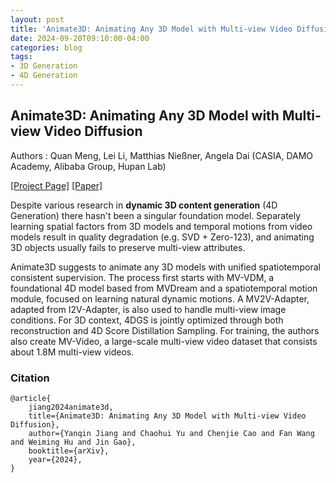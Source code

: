 ```yaml
---
layout: post
title: 'Animate3D: Animating Any 3D Model with Multi-view Video Diffusion'
date: 2024-09-20T09:10:00-04:00  
categories: blog  
tags: 
- 3D Generation
- 4D Generation
---
```


## Animate3D: Animating Any 3D Model with Multi-view Video Diffusion

Authors : Quan Meng, Lei Li, Matthias Nießner, Angela Dai 
(CASIA, DAMO Academy, Alibaba Group, Hupan Lab)

[[Project Page]](https://animate3d.github.io/) 
[[Paper]](https://arxiv.org/pdf/2407.11398) 

Despite various research in **dynamic 3D content generation** (4D Generation) there hasn't been a singular foundation model. Separately learning spatial factors from 3D models and temporal motions from video models result in quality degradation (e.g. SVD + Zero-123), and animating 3D objects usually fails to preserve multi-view attributes.

Animate3D suggests to animate any 3D models with unified spatiotemporal consistent supervision. The process first starts with MV-VDM, a foundational 4D model based from MVDream and a spatiotemporal motion module, focused on learning natural dynamic motions. A MV2V-Adapter, adapted from I2V-Adapter, is also used to handle multi-view image conditions. For 3D context, 4DGS is jointly optimized through both reconstruction and 4D Score Distillation Sampling. For training, the authors also create MV-Video, a large-scale multi-view video dataset that consists about 1.8M multi-view videos.



### Citation

```
@article{
	jiang2024animate3d,
	title={Animate3D: Animating Any 3D Model with Multi-view Video Diffusion},
	author={Yanqin Jiang and Chaohui Yu and Chenjie Cao and Fan Wang and Weiming Hu and Jin Gao},
	booktitle={arXiv},
	year={2024},
}
```